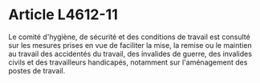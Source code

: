 # Article L4612-11

Le comité d'hygiène, de sécurité et des conditions de travail est consulté sur les mesures prises en vue de faciliter la mise, la remise ou le maintien au travail des accidentés du travail, des invalides de guerre, des invalides civils et des travailleurs handicapés, notamment sur l'aménagement des postes de travail.